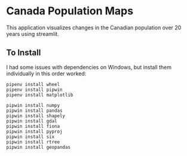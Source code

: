 # Canada Population Maps

This application visualizes changes in the Canadian population over 20 years using streamlit.

## To Install 

I had some issues with dependencies on Windows, but install them individually in this order worked:

```
pipenv install wheel
pipenv install pipwin
pipenv install matplotlib

pipwin install numpy
pipwin install pandas
pipwin install shapely
pipwin install gdal
pipwin install fiona
pipwin install pyproj
pipwin install six
pipwin install rtree
pipwin install geopandas
```
